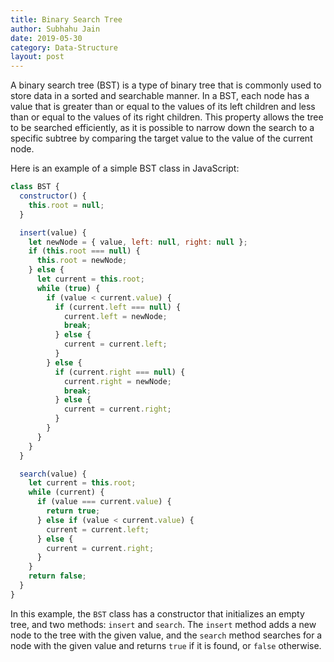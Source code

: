 ```yaml
---
title: Binary Search Tree
author: Subhahu Jain
date: 2019-05-30
category: Data-Structure
layout: post
---
```



A binary search tree (BST) is a type of binary tree that is commonly used to store data in a sorted and searchable manner. In a BST, each node has a value that is greater than or equal to the values of its left children and less than or equal to the values of its right children. This property allows the tree to be searched efficiently, as it is possible to narrow down the search to a specific subtree by comparing the target value to the value of the current node.

Here is an example of a simple BST class in JavaScript:

```js
class BST {
  constructor() {
    this.root = null;
  }

  insert(value) {
    let newNode = { value, left: null, right: null };
    if (this.root === null) {
      this.root = newNode;
    } else {
      let current = this.root;
      while (true) {
        if (value < current.value) {
          if (current.left === null) {
            current.left = newNode;
            break;
          } else {
            current = current.left;
          }
        } else {
          if (current.right === null) {
            current.right = newNode;
            break;
          } else {
            current = current.right;
          }
        }
      }
    }
  }

  search(value) {
    let current = this.root;
    while (current) {
      if (value === current.value) {
        return true;
      } else if (value < current.value) {
        current = current.left;
      } else {
        current = current.right;
      }
    }
    return false;
  }
}
```

In this example, the `BST` class has a constructor that initializes an empty tree, and two methods: `insert` and `search`. The `insert` method adds a new node to the tree with the given value, and the `search` method searches for a node with the given value and returns `true` if it is found, or `false` otherwise.

